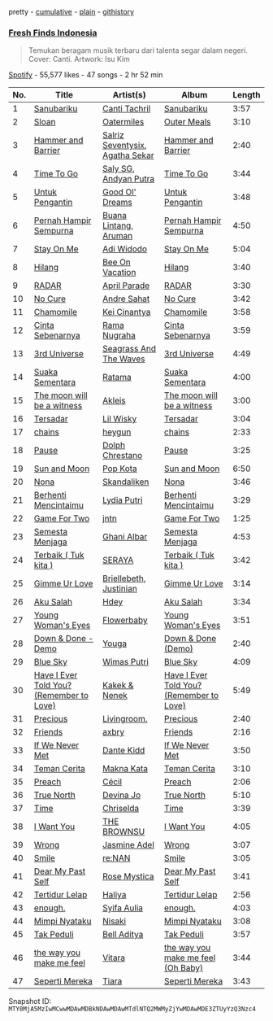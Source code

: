 pretty - [cumulative](/playlists/cumulative/37i9dQZF1DWSGWRWu30rg7.md) - [plain](/playlists/plain/37i9dQZF1DWSGWRWu30rg7) - [githistory](https://github.githistory.xyz/mackorone/spotify-playlist-archive/blob/main/playlists/plain/37i9dQZF1DWSGWRWu30rg7)

### [Fresh Finds Indonesia](https://open.spotify.com/playlist/37i9dQZF1DWSGWRWu30rg7)

> Temukan beragam musik terbaru dari talenta segar dalam negeri\. Cover: Canti\. Artwork: Isu Kim

[Spotify](https://open.spotify.com/user/spotify) - 55,577 likes - 47 songs - 2 hr 52 min

| No. | Title | Artist(s) | Album | Length |
|---|---|---|---|---|
| 1 | [Sanubariku](https://open.spotify.com/track/18EIPeEcYF8manN6sgfJ3M) | [Canti Tachril](https://open.spotify.com/artist/58T2knDTjuxgJkxHH0mllQ) | [Sanubariku](https://open.spotify.com/album/0Z666oiqhiNtIgBYyafT7S) | 3:57 |
| 2 | [Sloan](https://open.spotify.com/track/1VAycu3fq00wEPgPntlfWE) | [Oatermiles](https://open.spotify.com/artist/3ACSf9d4CzkIXs6WckQdK9) | [Outer Meals](https://open.spotify.com/album/1Q0NwC6FdoIreiFaXnXtxw) | 3:10 |
| 3 | [Hammer and Barrier](https://open.spotify.com/track/7E0S9lPVV6ifAbWTt6voma) | [Salriz Seventysix](https://open.spotify.com/artist/5A7h6eGHeLYNTrb9sTRoJK), [Agatha Sekar](https://open.spotify.com/artist/6KqzCHSooIB3jw1YSwYBpc) | [Hammer and Barrier](https://open.spotify.com/album/5G2Vs0RksqzHt4L3cZQFJU) | 2:40 |
| 4 | [Time To Go](https://open.spotify.com/track/0SkONS3OuX5DyKgyBNjuWD) | [Saly SG](https://open.spotify.com/artist/0AF7hf5yRS330d65ozGrNH), [Andyan Putra](https://open.spotify.com/artist/2O3TY51VTPLSul0ijHfVXz) | [Time To Go](https://open.spotify.com/album/4lhMKsNx1PNYRvmo0PJqxM) | 3:44 |
| 5 | [Untuk Pengantin](https://open.spotify.com/track/2SNWKhx3BYvpyynkKukYgy) | [Good Ol' Dreams](https://open.spotify.com/artist/79q9reqE7oBuRsYVubsrYN) | [Untuk Pengantin](https://open.spotify.com/album/014JWhKapZnYJKy6N1ImhP) | 3:48 |
| 6 | [Pernah Hampir Sempurna](https://open.spotify.com/track/2UA67RNFGYWjmooVOVd0c1) | [Buana Lintang](https://open.spotify.com/artist/7M4BOrPw2CPvsebtpCr0DW), [Aruman](https://open.spotify.com/artist/3RZGaw8kucA7pSD6f9FpVO) | [Pernah Hampir Sempurna](https://open.spotify.com/album/0OGxyThvQzQOx5eTN0oLfS) | 4:50 |
| 7 | [Stay On Me](https://open.spotify.com/track/0zj0kU0avkzcJz4QS6kTeI) | [Adi Widodo](https://open.spotify.com/artist/05tW8IyHXQK0sqDOQQilVS) | [Stay On Me](https://open.spotify.com/album/3k8zP2seZa5f04aC0UfWrU) | 5:04 |
| 8 | [Hilang](https://open.spotify.com/track/1xDJQ2KpGEFJv1Nvjmspt8) | [Bee On Vacation](https://open.spotify.com/artist/6c0bkIguPLuGcQvaLmeeE2) | [Hilang](https://open.spotify.com/album/08nz57SZjxB5d3NE2FLnZ4) | 3:40 |
| 9 | [RADAR](https://open.spotify.com/track/0e5Y3eKCJoKiBEvYz3E1IP) | [April Parade](https://open.spotify.com/artist/6JsQddzZY7DQTFPLR2ORnp) | [RADAR](https://open.spotify.com/album/1KvlDiVhSGAP0Gkdq7FHE9) | 3:30 |
| 10 | [No Cure](https://open.spotify.com/track/6uHeMr1fVv8TMftVpAvIUH) | [Andre Sahat](https://open.spotify.com/artist/6qqF4ELmYIaeLpi0hvjuNZ) | [No Cure](https://open.spotify.com/album/5O0yIEPl1rh4cuPnZcN5Cr) | 3:42 |
| 11 | [Chamomile](https://open.spotify.com/track/7jBtXdbmmR9gAaRhlmkyss) | [Kei Cinantya](https://open.spotify.com/artist/636q9447fjIbrCetxeLpZS) | [Chamomile](https://open.spotify.com/album/6FcdDJ0vgSFkQWEcyIOz7K) | 3:58 |
| 12 | [Cinta Sebenarnya](https://open.spotify.com/track/6zUD40BDyo1UfdVc9kTHC7) | [Rama Nugraha](https://open.spotify.com/artist/0MwXv6xKTY6BDY7JSzFTrv) | [Cinta Sebenarnya](https://open.spotify.com/album/5MLdBX4Q1uX1kYcDvRz7kt) | 3:59 |
| 13 | [3rd Universe](https://open.spotify.com/track/48hJhBw0oM71gETyLsITaE) | [Seagrass And The Waves](https://open.spotify.com/artist/65Jc9hPwMXPfkSo4FMFsFB) | [3rd Universe](https://open.spotify.com/album/4ehhKBsodQh9sd9rMAwDzH) | 4:49 |
| 14 | [Suaka Sementara](https://open.spotify.com/track/61F1rI0iRfC3Um0GQCrmZj) | [Ratama](https://open.spotify.com/artist/69buLR74wxaSrqtPzp8VTY) | [Suaka Sementara](https://open.spotify.com/album/6WfAwpwnDm2cMgJXI4evON) | 4:00 |
| 15 | [The moon will be a witness](https://open.spotify.com/track/5h6xfzaxZK1yNMkgupKKQ4) | [Akleis](https://open.spotify.com/artist/664jaex51iJSnxKfCl9xfk) | [The moon will be a witness](https://open.spotify.com/album/345s6tjgKJZRYy269UXrnT) | 3:00 |
| 16 | [Tersadar](https://open.spotify.com/track/1rBjtoBPo00nvBwEBBdV51) | [Lil Wisky](https://open.spotify.com/artist/7v0bZ6zBO13T7pyaLh4i1U) | [Tersadar](https://open.spotify.com/album/7tW1RFaATTTs7eO2yO1kx4) | 3:04 |
| 17 | [chains](https://open.spotify.com/track/51l37XlaXVTAWtBqz6Wv1K) | [heygun](https://open.spotify.com/artist/6iIqs4INSrl1WIoPOfUxih) | [chains](https://open.spotify.com/album/3C7giZtH0bTTTSdlUZ67B4) | 2:33 |
| 18 | [Pause](https://open.spotify.com/track/1GE8BRWNV3OA4ODr8Z65RI) | [Dolph Chrestano](https://open.spotify.com/artist/4gYWvSdQoDtzOBzWiqGnWN) | [Pause](https://open.spotify.com/album/0YEFbfKrP3NoXPRG7LeTbw) | 3:25 |
| 19 | [Sun and Moon](https://open.spotify.com/track/10HmlOkaH9ZUdWo95MIw8d) | [Pop Kota](https://open.spotify.com/artist/24AJh8Kl7ae9WtzkME40ch) | [Sun and Moon](https://open.spotify.com/album/14RfSblejK2DSxtuiWNHAQ) | 6:50 |
| 20 | [Nona](https://open.spotify.com/track/2V7OsmgU1cQHf0Py2P3NHl) | [Skandaliken](https://open.spotify.com/artist/4SS8p6k20oc3HDlVf06p0c) | [Nona](https://open.spotify.com/album/5juL4QSEhNwej1WPYNvTmZ) | 3:46 |
| 21 | [Berhenti Mencintaimu](https://open.spotify.com/track/6Ic5SNLPEPHkhcGBUoSVRk) | [Lydia Putri](https://open.spotify.com/artist/5iPQfQCntcTzmBLd5v5Gtv) | [Berhenti Mencintaimu](https://open.spotify.com/album/7oV7HNArCjRiIvbidATfFm) | 3:29 |
| 22 | [Game For Two](https://open.spotify.com/track/2mhCRz5AB6hMY8nFxKktHr) | [jntn](https://open.spotify.com/artist/07775meEP3T7LNBgMyvfgB) | [Game For Two](https://open.spotify.com/album/5b0CmxAKDJmFdWCmuYEtUv) | 1:25 |
| 23 | [Semesta Menjaga](https://open.spotify.com/track/6ds32n1CycvxYcYtE2Z92d) | [Ghani Albar](https://open.spotify.com/artist/0yDMZoGzMJfRtDHvT8xm6y) | [Semesta Menjaga](https://open.spotify.com/album/4jDfQK9IhS9dtaamCmJI6t) | 4:53 |
| 24 | [Terbaik \( Tuk kita \)](https://open.spotify.com/track/6zGp49PWvRcpoiAwxdNq4x) | [SERAYA](https://open.spotify.com/artist/5olVLKj8AdB4rlO6jvAdfq) | [Terbaik \( Tuk kita \)](https://open.spotify.com/album/4acMeITktVNlFwJgD1cJwf) | 3:42 |
| 25 | [Gimme Ur Love](https://open.spotify.com/track/0WBkrxAwXkZvalrnC0iTON) | [Briellebeth](https://open.spotify.com/artist/5HqBt0P2CVcVAsqJcQfBHu), [Justinian](https://open.spotify.com/artist/4Ly46bJaa902GQRlCUBcUp) | [Gimme Ur Love](https://open.spotify.com/album/7pCaYs5Go5YRkASf4vNDHy) | 3:14 |
| 26 | [Aku Salah](https://open.spotify.com/track/4XjqDmV3ef8b9kdeikTlrs) | [Hdey](https://open.spotify.com/artist/6aAvlsPsksZyDvurvjLjfR) | [Aku Salah](https://open.spotify.com/album/2FTwB3rn7NL1jmNCpuNlOm) | 3:34 |
| 27 | [Young Woman's Eyes](https://open.spotify.com/track/37YVVCexVs5bMErtz7Z0AH) | [Flowerbaby](https://open.spotify.com/artist/5fu2fvrcBE90L1GbRmsj1q) | [Young Woman's Eyes](https://open.spotify.com/album/4KMjJp4Y1XLMNonkrctDO0) | 3:51 |
| 28 | [Down & Done \- Demo](https://open.spotify.com/track/3ebLX6bDmUlScjrbBujgrg) | [Youga](https://open.spotify.com/artist/2zVIPdUrSb78d75HbaPZ68) | [Down & Done \(Demo\)](https://open.spotify.com/album/0TxwqIwnXE69qFLMzb095l) | 2:40 |
| 29 | [Blue Sky](https://open.spotify.com/track/7mZ4AjY7tkBLPAL85YU2jb) | [Wimas Putri](https://open.spotify.com/artist/7jwF8QbhmbET3DDDBo9C7L) | [Blue Sky](https://open.spotify.com/album/0sHfP8xjH0WBDWbSzm6eQt) | 4:09 |
| 30 | [Have I Ever Told You? \(Remember to Love\)](https://open.spotify.com/track/33deVQUImxcAnCRpkD2236) | [Kakek & Nenek](https://open.spotify.com/artist/4qEdTwWrqVn6JlblqJInZs) | [Have I Ever Told You? \(Remember to Love\)](https://open.spotify.com/album/0726srcQGdk491jTssy4bO) | 5:49 |
| 31 | [Precious](https://open.spotify.com/track/6ikaNm8tnqvSB8XxRV4nog) | [Livingroom.](https://open.spotify.com/artist/7waocZDnwhSgSPIt7By0QA) | [Precious](https://open.spotify.com/album/0blGPLYWpPAIViPMRfuQnT) | 2:40 |
| 32 | [Friends](https://open.spotify.com/track/2SXFNiHZNePEV6B4GlWu7J) | [axbry](https://open.spotify.com/artist/42zAoP6oH0z5HTaMvTH1CO) | [Friends](https://open.spotify.com/album/0HNVq2U84jsvqz23rYbvpX) | 2:16 |
| 33 | [If We Never Met](https://open.spotify.com/track/6FYsYTgSofJwV5Hx6pcJyY) | [Dante Kidd](https://open.spotify.com/artist/5PS9DYp6tt6FyZhrPdg0Nh) | [If We Never Met](https://open.spotify.com/album/4yY0wRnnXPHsuq7dbRMRu5) | 3:50 |
| 34 | [Teman Cerita](https://open.spotify.com/track/2dG29ixeDpCTIZJudYr5uT) | [Makna Kata](https://open.spotify.com/artist/63ViU5ldYXyWJi1FdEpY9u) | [Teman Cerita](https://open.spotify.com/album/5nLJWPl3VMgH3AHost2JNF) | 3:10 |
| 35 | [Preach](https://open.spotify.com/track/4OqDlDx2o3lQd84dkxN9JM) | [Cécil](https://open.spotify.com/artist/6QDXcWajSnknD4eHHviIg0) | [Preach](https://open.spotify.com/album/6qAJwzzvEcfRlt7HkkcqAr) | 2:06 |
| 36 | [True North](https://open.spotify.com/track/4fZq8ygOzC4LkjfZEHp1fn) | [Devina Jo](https://open.spotify.com/artist/1Mc0evEUq2R9qt73DQwmUF) | [True North](https://open.spotify.com/album/4WfxN5YbSmR7KZQ7BIMkgy) | 5:10 |
| 37 | [Time](https://open.spotify.com/track/3n1k6NXyTaZ0TwuQxXcZeG) | [Chriselda](https://open.spotify.com/artist/2U9rPOlR5Osiq6sRuL0dSr) | [Time](https://open.spotify.com/album/0zAmuzZVRikR5LMdJq9BwO) | 3:39 |
| 38 | [I Want You](https://open.spotify.com/track/6rJ2WjvP7gXWrZisooZl6M) | [THE BROWNSU](https://open.spotify.com/artist/0bOYhlRqd9t7TwhIEKHjK8) | [I Want You](https://open.spotify.com/album/66xvzbblrj6VZMpKhdacyi) | 4:05 |
| 39 | [Wrong](https://open.spotify.com/track/2GfQO405PFehW86kt3M2wN) | [Jasmine Adel](https://open.spotify.com/artist/6snRvtIOeiOJ3ZuWF5nG4j) | [Wrong](https://open.spotify.com/album/2qf6WOBE1w71KwMAQSsR10) | 3:07 |
| 40 | [Smile](https://open.spotify.com/track/2G8WBFnJzXsLzfTsjwW5jr) | [re:NAN](https://open.spotify.com/artist/1JtMRbvX7bgGBifCBhgPFW) | [Smile](https://open.spotify.com/album/3FwZPlXdycNkRN5GSnIeFP) | 3:05 |
| 41 | [Dear My Past Self](https://open.spotify.com/track/1y30BXFAzlVilT0tFWl5Nz) | [Rose Mystica](https://open.spotify.com/artist/5VYj1fc8JdHU3BGpSw1hbf) | [Dear My Past Self](https://open.spotify.com/album/1MKLj5deYZzfUY5MLJzK6G) | 3:41 |
| 42 | [Tertidur Lelap](https://open.spotify.com/track/4C5E7XRZloTDSqStDVFBmt) | [Haliya](https://open.spotify.com/artist/3mElqeVM0OocytLEYXJpYh) | [Tertidur Lelap](https://open.spotify.com/album/1U7FcV0hi5C60i5mzFjRYu) | 2:56 |
| 43 | [enough.](https://open.spotify.com/track/1KteAOanz8n0BKKREkEzEm) | [Syifa Aulia](https://open.spotify.com/artist/4tk8VSSlczStF09XO55bi4) | [enough.](https://open.spotify.com/album/0oHfzlkJOVSNaCiA2KSoSA) | 4:03 |
| 44 | [Mimpi Nyataku](https://open.spotify.com/track/1c0Owy5FGgbF7hQaGj5obq) | [Nisaki](https://open.spotify.com/artist/3glDJJDQlUCH9r6IHPciTH) | [Mimpi Nyataku](https://open.spotify.com/album/4QbKPWzn5QuMuKLHKZwaY0) | 3:08 |
| 45 | [Tak Peduli](https://open.spotify.com/track/2uco4xVM00Jps19YHxDc3V) | [Bell Aditya](https://open.spotify.com/artist/7KcrIfeWyLl6qUAFsfJ7CE) | [Tak Peduli](https://open.spotify.com/album/6sYlpSrLOgIbMVvvFpQ9L2) | 3:57 |
| 46 | [the way you make me feel](https://open.spotify.com/track/24YTtBYHtcOv3SXlKT0BoD) | [Vitara](https://open.spotify.com/artist/0NcLSUH54X9UBJSO7uMtPA) | [the way you make me feel \(Oh Baby\)](https://open.spotify.com/album/1kMbGtCYPH8ssmSUKbVz58) | 3:44 |
| 47 | [Seperti Mereka](https://open.spotify.com/track/7GVQ10FH50ar1H8o3JuDlj) | [Tiara](https://open.spotify.com/artist/0wmCMW78BT8rCZsNvEOYbe) | [Seperti Mereka](https://open.spotify.com/album/0cEnUTSYKC51N6ccdSsFbK) | 3:43 |

Snapshot ID: `MTY0MjA5MzIwMCwwMDAwMDBkNDAwMDAwMTdlNTQ2MWMyZjYwMDAwMDE3ZTUyYzQ3Nzc4`
